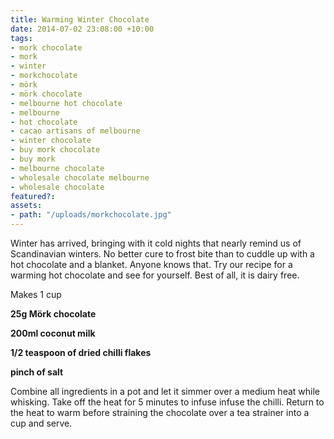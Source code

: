 ```yaml
---
title: Warming Winter Chocolate
date: 2014-07-02 23:08:00 +10:00
tags:
- mork chocolate
- mork
- winter
- morkchocolate
- mörk
- mörk chocolate
- melbourne hot chocolate
- melbourne
- hot chocolate
- cacao artisans of melbourne
- winter chocolate
- buy mork chocolate
- buy mork
- melbourne chocolate
- wholesale chocolate melbourne
- wholesale chocolate
featured?: 
assets:
- path: "/uploads/morkchocolate.jpg"
---
```


Winter has arrived, bringing with it cold nights that nearly remind us of Scandinavian winters. No better cure to frost bite than to cuddle up with a hot chocolate and a blanket. Anyone knows that. Try our recipe for a warming hot chocolate and see for yourself. Best of all, it is dairy free.


Makes 1 cup

**25g Mörk chocolate**

**200ml coconut milk**

**1/2 teaspoon of dried chilli flakes**

**pinch of salt**

Combine all ingredients in a pot and let it simmer over a medium heat while whisking. Take off the heat for 5 minutes to infuse infuse the chilli. Return to the heat to warm before straining the chocolate over a tea strainer into a cup and serve.
